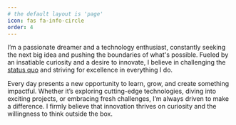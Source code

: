 ```yaml
---
# the default layout is 'page'
icon: fas fa-info-circle
order: 4
---
```


I’m a passionate dreamer and a technology enthusiast, constantly seeking the next big idea and pushing the boundaries of what's possible. Fueled by an insatiable curiosity and a desire to innovate, I believe in challenging the [status quo](https://en.wikipedia.org/wiki/Status_quo) and striving for excellence in everything I do.

Every day presents a new opportunity to learn, grow, and create something impactful. Whether it’s exploring cutting-edge technologies, diving into exciting projects, or embracing fresh challenges, I’m always driven to make a difference. I firmly believe that innovation thrives on curiosity and the willingness to think outside the box.